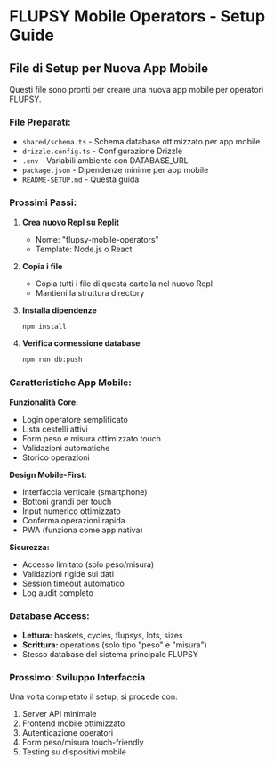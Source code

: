 # FLUPSY Mobile Operators - Setup Guide

## File di Setup per Nuova App Mobile

Questi file sono pronti per creare una nuova app mobile per operatori FLUPSY.

### File Preparati:
- `shared/schema.ts` - Schema database ottimizzato per app mobile
- `drizzle.config.ts` - Configurazione Drizzle
- `.env` - Variabili ambiente con DATABASE_URL
- `package.json` - Dipendenze minime per app mobile
- `README-SETUP.md` - Questa guida

### Prossimi Passi:

1. **Crea nuovo Repl su Replit**
   - Nome: "flupsy-mobile-operators" 
   - Template: Node.js o React

2. **Copia i file**
   - Copia tutti i file di questa cartella nel nuovo Repl
   - Mantieni la struttura directory

3. **Installa dipendenze**
   ```bash
   npm install
   ```

4. **Verifica connessione database**
   ```bash
   npm run db:push
   ```

### Caratteristiche App Mobile:

**Funzionalità Core:**
- Login operatore semplificato
- Lista cestelli attivi 
- Form peso e misura ottimizzato touch
- Validazioni automatiche
- Storico operazioni

**Design Mobile-First:**
- Interfaccia verticale (smartphone)
- Bottoni grandi per touch
- Input numerico ottimizzato
- Conferma operazioni rapida
- PWA (funziona come app nativa)

**Sicurezza:**
- Accesso limitato (solo peso/misura)
- Validazioni rigide sui dati
- Session timeout automatico
- Log audit completo

### Database Access:
- **Lettura:** baskets, cycles, flupsys, lots, sizes
- **Scrittura:** operations (solo tipo "peso" e "misura")
- Stesso database del sistema principale FLUPSY

### Prossimo: Sviluppo Interfaccia
Una volta completato il setup, si procede con:
1. Server API minimale
2. Frontend mobile ottimizzato
3. Autenticazione operatori
4. Form peso/misura touch-friendly
5. Testing su dispositivi mobile